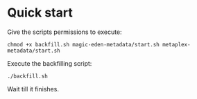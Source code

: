 # Quick start

Give the scripts permissions to execute:

```
chmod +x backfill.sh magic-eden-metadata/start.sh metaplex-metadata/start.sh
```

Execute the backfilling script:

```
./backfill.sh
```

Wait till it finishes.
